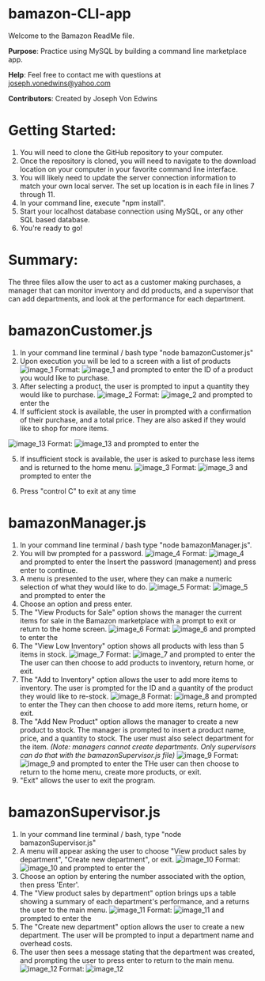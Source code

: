 # bamazon-CLI-app
Welcome to the Bamazon ReadMe file.

**Purpose**: Practice using MySQL by building a command line marketplace app.

**Help**: Feel free to contact me with questions at joseph.vonedwins@yahoo.com

**Contributors**: Created by Joseph Von Edwins


# Getting Started:
1. You will need to clone the GitHub repository to your computer.
2. Once the repository is cloned, you will need to navigate to the download location on your computer in your favorite command line interface.
3. You will likely need to update the  server connection information to match your own local server. The set up location is in each file in lines 7 through 11.
4. In your command line, execute "npm install".
5. Start your localhost database connection using MySQL, or any other SQL based database.
6. You're ready to go!

# Summary: 
The three files allow the user to act as a customer making purchases, a manager that can monitor inventory and dd products, and a supervisor that can add departments, and look at the performance for each department.

# bamazonCustomer.js
1. In your command line terminal / bash type "node bamazonCustomer.js"
2. Upon execution you will be led to a screen with a list of products
![image_1](/images/image_1.png)
Format: ![image_1](url)
 and prompted to enter the ID of a product you would like to purchase. 
 3. After selecting a product, the user is prompted to input a quantity they would like to purchase.
 ![image_2](/images/image_2.png)
Format: ![image_2](url)
 and prompted to enter the
 4. If sufficient stock is available, the user in prompted with a confirmation of their purchase, and a total price. They are also asked if they would like to shop for more items.

![image_13](/images/image_13.png)
Format: ![image_13](url)
 and prompted to enter the

 5. If insufficient stock is available, the user is asked to purchase less items and is returned to the home menu.
  ![image_3](/images/image_3.png)
Format: ![image_3](url)
 and prompted to enter the

  6. Press "control C" to exit at any time


  # bamazonManager.js
 1. In your command line terminal / bash type "node bamazonManager.js".
 2. You will bw prompted for a password.
![image_4](/images/image_4.png)
Format: ![image_4](url)
 and prompted to enter the
 Insert the password (management) and press enter to continue.
 3. A menu is presented to the user, where they can make a numeric selection of what they would like to do.
![image_5](/images/image_5.png)
Format: ![image_5](url)
 and prompted to enter the
 4. Choose an option and press enter.
 5. The "View Products for Sale" option shows the manager the current items for sale in the Bamazon marketplace with a prompt to exit or return to the home screen.
 ![image_6](/images/image_6.png)
Format: ![image_6](url)
 and prompted to enter the
 6. The "View Low Inventory" option shows all products with less than 5 items in stock.
![image_7](/images/image_7.png)
Format: ![image_7](url)
 and prompted to enter the
 The user can then choose to add products to inventory, return home, or exit.
 7. The "Add to Inventory" option allows the user to add more items to inventory. The user is prompted for the ID and a quantity of the product they would like to re-stock.
 ![image_8](/images/image_8.png)
Format: ![image_8](url)
 and prompted to enter the
 They can then choose to add more items, return home, or exit.
 8. The "Add New Product" option allows the manager to create a new product to stock. The manager is prompted to insert a product name, price, and a quantity to stock. The user must also select department for the item. *(Note: managers cannot create departments. Only supervisors can do that with the bamazonSupervisor.js file)*
 ![image_9](/images/image_9.png)
Format: ![image_9](url)
 and prompted to enter the
THe user can then choose to return to the home menu, create more products, or exit.
9. "Exit" allows the user to exit the program.


# bamazonSupervisor.js
1. In your command line terminal / bash, type "node bamazonSupervisor.js"
2. A menu will appear asking the user to choose "View product sales by department", "Create new department", or exit.
![image_10](/images/image_10.png)
Format: ![image_10](url)
 and prompted to enter the
3. Choose an option by entering the number associated with the option, then press 'Enter'.
4. The "View product sales by department" option brings ups a table showing a summary of each department's performance, and a returns the user to the main menu.
![image_11](/images/image_11.png)
Format: ![image_11](url)
 and prompted to enter the
5. The "Create new department" option allows the user to create a new department. The user will be prompted to input a department name and overhead costs.
6. The user then sees a message stating that the department was created, and prompting the user to press enter to return to the main menu.
![image_12](/images/image_12.png)
Format: ![image_12](url)


